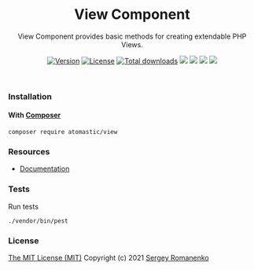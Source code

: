 <h1 align="center">View Component</h1>
<p align="center">
View Component provides basic methods for creating extendable PHP Views.
</p>

<p align="center">
<a href="https://github.com/atomastic/view/releases"><img alt="Version" src="https://img.shields.io/github/release/atomastic/view.svg?label=version&color=green"></a> <a href="https://github.com/atomastic/view"><img src="https://img.shields.io/badge/license-MIT-blue.svg?color=green" alt="License"></a> <a href="https://packagist.org/packages/atomastic/view"><img src="https://poser.pugx.org/atomastic/view/downloads" alt="Total downloads"></a> <img src="https://github.com/atomastic/view/workflows/Static%20Analysis/badge.svg?branch=dev"> <img src="https://github.com/atomastic/view/workflows/Tests/badge.svg">
  <a href="https://www.codacy.com/gh/atomastic/view/dashboard?utm_source=github.com&amp;utm_medium=referral&amp;utm_content=atomastic/view&amp;utm_campaign=Badge_Grade"><img src="https://app.codacy.com/project/badge/Grade/0978d16c20eb4007b5f5c90b3d8aa2a4"/></a> <a href="https://codeclimate.com/github/atomastic/view/maintainability"><img src="https://api.codeclimate.com/v1/badges/b1e18970e78af3a48a0d/maintainability"/></a>
</p>

<br>

### Installation

#### With [Composer](https://getcomposer.org)

```
composer require atomastic/view
```

### Resources
* [Documentation](https://atomastic.com/components/view)

### Tests

Run tests

```
./vendor/bin/pest
```

### License
[The MIT License (MIT)](https://github.com/atomastic/view/blob/master/LICENSE)
Copyright (c) 2021 [Sergey Romanenko](https://github.com/Awilum)
